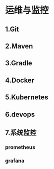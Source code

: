 # 运维与监控

## 1.Git

## 2.Maven

## 3.Gradle

## 4.Docker

## 5.Kubernetes

## 6.devops

## 7.系统监控

### prometheus

### grafana
